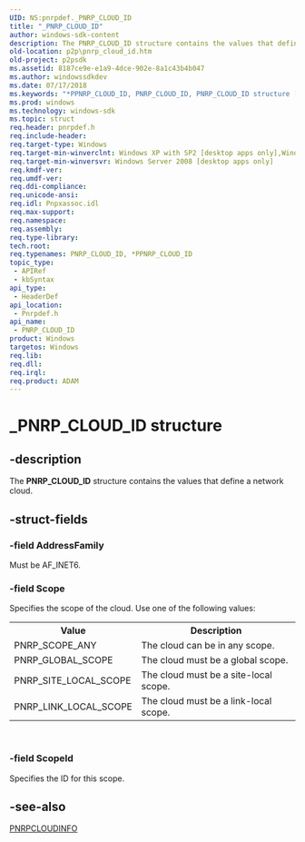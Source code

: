 ```yaml
---
UID: NS:pnrpdef._PNRP_CLOUD_ID
title: "_PNRP_CLOUD_ID"
author: windows-sdk-content
description: The PNRP_CLOUD_ID structure contains the values that define a network cloud.
old-location: p2p\pnrp_cloud_id.htm
old-project: p2psdk
ms.assetid: 8187ce9e-e1a9-4dce-902e-8a1c43b4b047
ms.author: windowssdkdev
ms.date: 07/17/2018
ms.keywords: "*PPNRP_CLOUD_ID, PNRP_CLOUD_ID, PNRP_CLOUD_ID structure [Peer Networking], PPNRP_CLOUD_ID, PPNRP_CLOUD_ID structure pointer [Peer Networking], _PNRP_CLOUD_ID, p2p.pnrp_cloud_id, pnrpdef/PNRP_CLOUD_ID, pnrpdef/PPNRP_CLOUD_ID"
ms.prod: windows
ms.technology: windows-sdk
ms.topic: struct
req.header: pnrpdef.h
req.include-header: 
req.target-type: Windows
req.target-min-winverclnt: Windows XP with SP2 [desktop apps only],Windows XP with SP1 with the Advanced Networking Pack for Windows XP
req.target-min-winversvr: Windows Server 2008 [desktop apps only]
req.kmdf-ver: 
req.umdf-ver: 
req.ddi-compliance: 
req.unicode-ansi: 
req.idl: Pnpxassoc.idl
req.max-support: 
req.namespace: 
req.assembly: 
req.type-library: 
tech.root: 
req.typenames: PNRP_CLOUD_ID, *PPNRP_CLOUD_ID
topic_type:
 - APIRef
 - kbSyntax
api_type:
 - HeaderDef
api_location:
 - Pnrpdef.h
api_name:
 - PNRP_CLOUD_ID
product: Windows
targetos: Windows
req.lib: 
req.dll: 
req.irql: 
req.product: ADAM
---
```


# _PNRP_CLOUD_ID structure


## -description


The <b>PNRP_CLOUD_ID</b> structure contains the values that define a network cloud.


## -struct-fields




### -field AddressFamily

Must be AF_INET6.


### -field Scope

Specifies the scope of the cloud. Use one of the following values:

<table>
<tr>
<th>Value</th>
<th>Description</th>
</tr>
<tr>
<td>PNRP_SCOPE_ANY</td>
<td>The cloud can be in any scope.</td>
</tr>
<tr>
<td>PNRP_GLOBAL_SCOPE</td>
<td>The cloud must be a global scope.</td>
</tr>
<tr>
<td>PNRP_SITE_LOCAL_SCOPE</td>
<td>The cloud must be a site-local scope.</td>
</tr>
<tr>
<td>PNRP_LINK_LOCAL_SCOPE</td>
<td>The cloud must be a link-local scope.</td>
</tr>
</table>
 


### -field ScopeId

Specifies the ID for this scope.


## -see-also




<a href="https://msdn.microsoft.com/82af5a4f-1b29-405a-a200-1d723ea7693b">PNRPCLOUDINFO</a>
 

 

